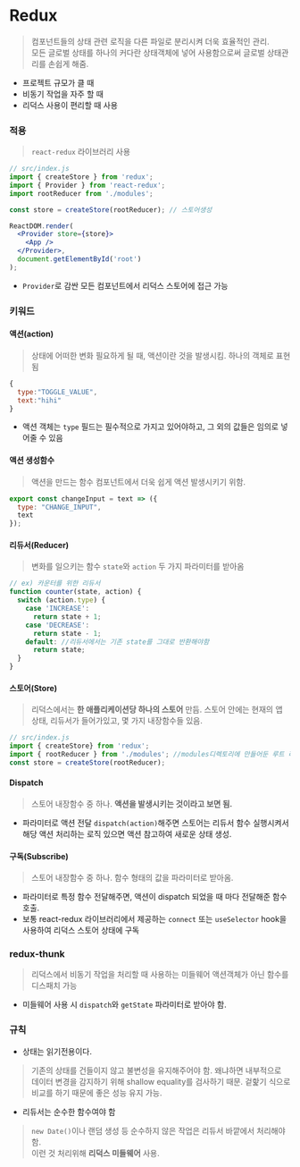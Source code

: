 # Redux
> 컴포넌트들의 상태 관련 로직을 다른 파일로 분리시켜 더욱 효율적인 관리.  
> 모든 글로벌 상태를 하나의 커다란 상태객체에 넣어 사용함으로써 글로벌 상태관리를 손쉽게 해줌.
- 프로젝트 규모가 클 때
- 비동기 작업을 자주 할 때
- 리덕스 사용이 편리할 때 사용

### 적용
> `react-redux` 라이브러리 사용
```jsx
// src/index.js
import { createStore } from 'redux';
import { Provider } from 'react-redux';
import rootReducer from './modules';

const store = createStore(rootReducer); // 스토어생성

ReactDOM.render(
  <Provider store={store}> 
    <App />
  </Provider>,
  document.getElementById('root')
);
```
- `Provider`로 감싼 모든 컴포넌트에서 리덕스 스토어에 접근 가능

### 키워드
#### 액션(action)
> 상태에 어떠한 변화 필요하게 될 때, 액션이란 것을 발생시킴. 
> 하나의 객체로 표현됨
```jsx
{
  type:"TOGGLE_VALUE",
  text:"hihi"
}
```
- 액션 객체는 `type` 필드는 필수적으로 가지고 있어야하고, 그 외의 값들은 임의로 넣어줄 수 있음

#### 액션 생성함수
> 액션을 만드는 함수
> 컴포넌트에서 더욱 쉽게 액션 발생시키기 위함.
```jsx
export const changeInput = text => ({ 
  type: "CHANGE_INPUT",
  text
});
```

#### 리듀서(Reducer)
> 변화를 일으키는 함수
> `state`와 `action` 두 가지 파라미터를 받아옴
```jsx
// ex) 카운터를 위한 리듀서
function counter(state, action) {
  switch (action.type) {
    case 'INCREASE':
      return state + 1;
    case 'DECREASE':
      return state - 1;
    default: //리듀서에서는 기존 state를 그대로 반환해야함
      return state;
  }
}
```

#### 스토어(Store)
> 리덕스에서는 **한 애플리케이션당 하나의 스토어** 만듬. 스토어 안에는 현재의 앱 상태, 리듀서가 들어가있고, 몇 가지 내장함수들 있음.
```jsx
// src/index.js
import { createStore} from 'redux';
import { rootReducer } from './modules'; //modules디렉토리에 만들어둔 루트 리듀서
const store = createStore(rootReducer);
```

#### Dispatch
> 스토어 내장함수 중 하나. 
> **액션을 발생시키는 것이라고 보면 됨.**
- 파라미터로 액션 전달 `dispatch(action)`해주면 스토어는 리듀서 함수 실행시켜서 해당 액션 처리하는 로직 있으면 액션 참고하여 새로운 상태 생성.

#### 구독(Subscribe)
> 스토어 내장함수 중 하나.
> 함수 형태의 값을 파라미터로 받아옴.
- 파라미터로 특정 함수 전달해주면, 액션이 dispatch 되었을 때 마다 전달해준 함수 호출.
- 보통 react-redux 라이브러리에서 제공하는 `connect` 또는 `useSelector` hook을 사용하여 리덕스 스토어 상태에 구독

### redux-thunk
> 리덕스에서 비동기 작업을 처리할 때 사용하는 미들웨어
> 액션객체가 아닌 함수를 디스패치 가능
- 미들웨어 사용 시 `dispatch`와 `getState` 파라미터로 받아야 함.

### 규칙
- 상태는 읽기전용이다.
> 기존의 상태를 건들이지 않고 불변성을 유지해주어야 함. 왜냐하면 내부적으로 데이터 변경을 감지하기 위해 shallow equality를 검사하기 때문. 겉핥기 식으로 비교를 하기 때문에 좋은 성능 유지 가능.
- 리듀서는 순수한 함수여야 함
> `new Date()`이나 랜덤 생성 등 순수하지 않은 작업은 리듀서 바깥에서 처리해야 함.  
> 이런 것 처리위해 **리덕스 미들웨어** 사용.
